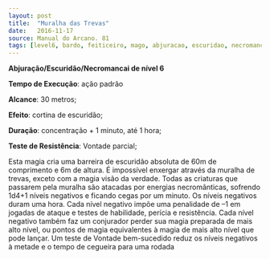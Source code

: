 ```yaml
---
layout: post
title:  "Muralha das Trevas"
date:   2016-11-17
source: Manual do Arcano. 81
tags: [level6, bardo, feiticeiro, mago, abjuracao, escuridao, necromancia]
---
```


**Abjuração/Escuridão/Necromancai de nível 6**

**Tempo de Execução**: ação padrão

**Alcance**: 30 metros;

**Efeito**: cortina de escuridão;

**Duração**: concentração + 1 minuto, até 1 hora;

**Teste de Resistência**: Vontade parcial;

Esta magia cria uma barreira de escuridão absoluta de 60m de comprimento e 6m de altura. É impossível enxergar através da muralha de trevas, exceto 
com a magia visão da verdade. Todas as 
criaturas que passarem pela muralha são 
atacadas por energias necromânticas, sofrendo 1d4+1 níveis negativos e ficando 
cegas por um minuto. Os níveis negativos duram uma hora. Cada nível negativo impõe uma penalidade de –1 em 
jogadas de ataque e testes de habilidade, 
perícia e resistência. Cada nível negativo 
também faz um conjurador perder sua 
magia preparada de mais alto nível, ou 
pontos de magia equivalentes à magia de mais alto nível que pode lançar. Um teste 
de Vontade bem-sucedido reduz os níveis 
negativos à metade e o tempo de cegueira 
para uma rodada